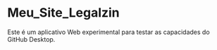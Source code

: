 # Meu_Site_Legalzin
 Este é um aplicativo Web experimental para testar as capacidades do GitHub Desktop.
